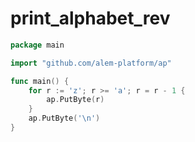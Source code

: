# print_alphabet_rev

```go
package main

import "github.com/alem-platform/ap"

func main() {
    for r := 'z'; r >= 'a'; r = r - 1 {
        ap.PutByte(r)
    }
    ap.PutByte('\n')
}
```
